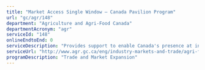 ```yaml
---
title: "Market Access Single Window – Canada Pavilion Program"
url: "gc/agr/148"
department: "Agriculture and Agri-Food Canada"
departmentAcronym: "agr"
serviceId: "148"
onlineEndtoEnd: 0
serviceDescription: "Provides support to enable Canada's presence at international food, fish and seafood shows."
serviceUrl: "http://www.agr.gc.ca/eng/industry-markets-and-trade/agri-food-trade-services-for-exporters/agriculture-and-food-trade-show-service/canada-pavilion-program/?id=1518440736899"
programDescription: "Trade and Market Expansion"
---
```

